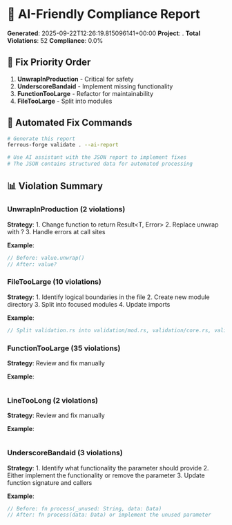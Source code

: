 # 🤖 AI-Friendly Compliance Report

**Generated**: 2025-09-22T12:26:19.815096141+00:00
**Project**: .
**Total Violations**: 52
**Compliance**: 0.0%

## 🎯 Fix Priority Order

1. **UnwrapInProduction** - Critical for safety
2. **UnderscoreBandaid** - Implement missing functionality
3. **FunctionTooLarge** - Refactor for maintainability
4. **FileTooLarge** - Split into modules

## 🔧 Automated Fix Commands

```bash
# Generate this report
ferrous-forge validate . --ai-report

# Use AI assistant with the JSON report to implement fixes
# The JSON contains structured data for automated processing
```

## 📊 Violation Summary

### UnwrapInProduction (2 violations)
**Strategy**: 1. Change function to return Result<T, Error>
2. Replace unwrap with ?
3. Handle errors at call sites

**Example**: 
```rust
// Before: value.unwrap()
// After: value?
```

### FileTooLarge (10 violations)
**Strategy**: 1. Identify logical boundaries in the file
2. Create new module directory
3. Split into focused modules
4. Update imports

**Example**: 
```rust
// Split validation.rs into validation/mod.rs, validation/core.rs, validation/types.rs
```

### FunctionTooLarge (35 violations)
**Strategy**: Review and fix manually

**Example**: 
```rust

```

### LineTooLong (2 violations)
**Strategy**: Review and fix manually

**Example**: 
```rust

```

### UnderscoreBandaid (3 violations)
**Strategy**: 1. Identify what functionality the parameter should provide
2. Either implement the functionality or remove the parameter
3. Update function signature and callers

**Example**: 
```rust
// Before: fn process(_unused: String, data: Data)
// After: fn process(data: Data) or implement the unused parameter
```

